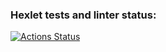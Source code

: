 ### Hexlet tests and linter status:
[![Actions Status](https://github.com/GunAlv/frontend-project-lvl2/workflows/hexlet-check/badge.svg)](https://github.com/GunAlv/frontend-project-lvl2/actions)